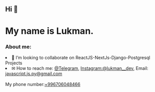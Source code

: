 <h2>Hi 👏</h2>
<h1>My name is Lukman.</h3>

<h3>About me:</h3>
<li>💪 I’m looking to collaborate on ReactJS-NextJs-Django-Postgresql Projects</li>
<li>✉ How to reach me: <a href="https://t.me/lukman_dev">@Telegram</a>, <a href="https://instagram.com/lukman__dev">Instagram:@lukman__dev</a>, Email: <a href="mailto:javascript.js.py@gmail.com">javascript.js.py@gmail.com</a></li>
<br />
My phone number:<a href="tel:+996706048466">+996706048466</a>
